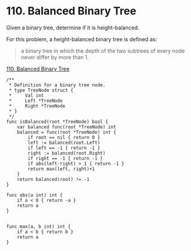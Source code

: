 # 110. Balanced Binary Tree

Given a binary tree, determine if it is height-balanced.

For this problem, a height-balanced binary tree is defined as:

> a binary tree in which the depth of the two subtrees of every node never differ by more than 1.

[110. Balanced Binary Tree](https://leetcode.com/problems/maximum-depth-of-binary-tree/)

```golang
/**
 * Definition for a binary tree node.
 * type TreeNode struct {
 *     Val int
 *     Left *TreeNode
 *     Right *TreeNode
 * }
 */
func isBalanced(root *TreeNode) bool {
    var balanced func(root *TreeNode) int
    balanced = func(root *TreeNode) int {
        if root == nil { return 0 }
        left := balanced(root.Left)
        if left == -1 { return -1 }
        right := balanced(root.Right)
        if right == -1 { return -1 }
        if abs(left-right) > 1 { return -1 }
        return max(left, right)+1
    }
    return balanced(root) != -1
}

func abs(a int) int {
    if a < 0 { return -a }
    return a
}


func max(a, b int) int {
    if a < b { return b }
    return a
}
```
